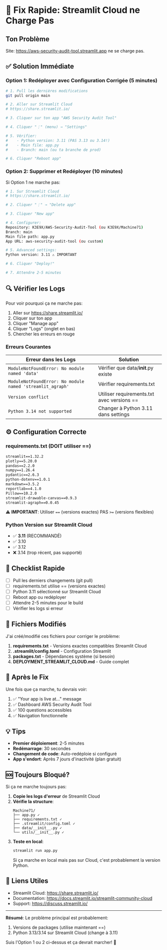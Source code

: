 # 🚨 Fix Rapide: Streamlit Cloud ne Charge Pas

## Ton Problème

Site: https://aws-security-audit-tool.streamlit.app ne se charge pas.

## ✅ Solution Immédiate

### Option 1: Redéployer avec Configuration Corrigée (5 minutes)

```bash
# 1. Pull les dernières modifications
git pull origin main

# 2. Aller sur Streamlit Cloud
# https://share.streamlit.io/

# 3. Cliquer sur ton app "AWS Security Audit Tool"

# 4. Cliquer "⋮" (menu) → "Settings"

# 5. Vérifier:
#    - Python version: 3.11 (PAS 3.13 ou 3.14!)
#    - Main file: app.py
#    - Branch: main (ou ta branche de prod)

# 6. Cliquer "Reboot app"
```

### Option 2: Supprimer et Redéployer (10 minutes)

Si Option 1 ne marche pas:

```bash
# 1. Sur Streamlit Cloud
# https://share.streamlit.io/

# 2. Cliquer "⋮" → "Delete app"

# 3. Cliquer "New app"

# 4. Configurer:
Repository: K3E9X/AWS-Security-Audit-Tool (ou K3E9X/Machine71)
Branch: main
Main file path: app.py
App URL: aws-security-audit-tool (ou custom)

# 5. Advanced settings:
Python version: 3.11 ⚠️ IMPORTANT

# 6. Cliquer "Deploy!"

# 7. Attendre 2-5 minutes
```

## 🔍 Vérifier les Logs

Pour voir pourquoi ça ne marche pas:

1. Aller sur https://share.streamlit.io/
2. Cliquer sur ton app
3. Cliquer "Manage app"
4. Cliquer "Logs" (onglet en bas)
5. Chercher les erreurs en rouge

### Erreurs Courantes

| Erreur dans les Logs | Solution |
|---------------------|----------|
| `ModuleNotFoundError: No module named 'data'` | Vérifier que data/__init__.py existe |
| `ModuleNotFoundError: No module named 'streamlit_agraph'` | Vérifier requirements.txt |
| `Version conflict` | Utiliser requirements.txt avec versions == |
| `Python 3.14 not supported` | Changer à Python 3.11 dans settings |

## ⚙️ Configuration Correcte

### requirements.txt (DOIT utiliser ==)

```txt
streamlit==1.32.2
plotly==5.20.0
pandas==2.2.0
numpy==1.26.4
pydantic==2.6.3
python-dotenv==1.0.1
markdown==3.5.2
reportlab==4.1.0
Pillow==10.2.0
streamlit-drawable-canvas==0.9.3
streamlit-agraph==0.0.45
```

⚠️ **IMPORTANT**: Utiliser `==` (versions exactes) PAS `>=` (versions flexibles)

### Python Version sur Streamlit Cloud

- ✅ **3.11** (RECOMMANDÉ)
- ✅ 3.10
- ✅ 3.12
- ❌ 3.14 (trop récent, pas supporté)

## 🎯 Checklist Rapide

- [ ] Pull les derniers changements (git pull)
- [ ] requirements.txt utilise == (versions exactes)
- [ ] Python 3.11 sélectionné sur Streamlit Cloud
- [ ] Reboot app ou redéployer
- [ ] Attendre 2-5 minutes pour le build
- [ ] Vérifier les logs si erreur

## 📝 Fichiers Modifiés

J'ai créé/modifié ces fichiers pour corriger le problème:

1. **requirements.txt** - Versions exactes compatibles Streamlit Cloud
2. **.streamlit/config.toml** - Configuration Streamlit
3. **packages.txt** - Dépendances système (si besoin)
4. **DEPLOYMENT_STREAMLIT_CLOUD.md** - Guide complet

## 🚀 Après le Fix

Une fois que ça marche, tu devrais voir:

1. ✅ "Your app is live at..." message
2. ✅ Dashboard AWS Security Audit Tool
3. ✅ 100 questions accessibles
4. ✅ Navigation fonctionnelle

## 💡 Tips

- **Premier déploiement**: 2-5 minutes
- **Redémarrage**: 30 secondes
- **Changement de code**: Auto-redéploie si configuré
- **App s'endort**: Après 7 jours d'inactivité (plan gratuit)

## 🆘 Toujours Bloqué?

Si ça ne marche toujours pas:

1. **Copie les logs d'erreur** de Streamlit Cloud
2. **Vérifie la structure**:
   ```
   Machine71/
   ├── app.py ✓
   ├── requirements.txt ✓
   ├── .streamlit/config.toml ✓
   ├── data/__init__.py ✓
   └── utils/__init__.py ✓
   ```
3. **Teste en local**:
   ```bash
   streamlit run app.py
   ```
   Si ça marche en local mais pas sur Cloud, c'est probablement la version Python.

## 🔗 Liens Utiles

- Streamlit Cloud: https://share.streamlit.io/
- Documentation: https://docs.streamlit.io/streamlit-community-cloud
- Support: https://discuss.streamlit.io/

---

**Résumé**: Le problème principal est probablement:
1. Versions de packages (utilise maintenant ==)
2. Python 3.13/3.14 sur Streamlit Cloud (change à 3.11)

Suis l'Option 1 ou 2 ci-dessus et ça devrait marcher! 🚀
